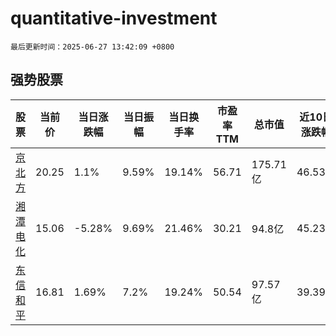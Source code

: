 # quantitative-investment

`最后更新时间：2025-06-27 13:42:09 +0800`

## 强势股票

|股票|当前价|当日涨跌幅|当日振幅|当日换手率|市盈率TTM|总市值|近10日涨跌幅|
|----|----|----|----|----|----|----|----|
|[京北方](https://xueqiu.com/S/SZ002987)|20.25|1.1%|9.59%|19.14%|56.71|175.71亿|46.53%|
|[湘潭电化](https://xueqiu.com/S/SZ002125)|15.06|-5.28%|9.69%|21.46%|30.21|94.8亿|45.23%|
|[东信和平](https://xueqiu.com/S/SZ002017)|16.81|1.69%|7.2%|19.24%|50.54|97.57亿|39.39%|
